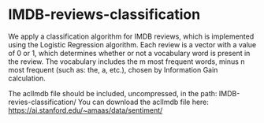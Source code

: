 # IMDB-reviews-classification

We apply a classification algorithm for IMDB reviews, which is implemented using the Logistic Regression algorithm.
Each review is a vector with a value of 0 or 1, which determines whether or not a vocabulary word is present in the review.
The vocabulary includes the m most frequent words, minus n most frequent (such as: the, a, etc.), chosen by Information Gain calculation.

The aclImdb file should be included, uncompressed, in the path: IMDB-revies-classification/ 
You can download the aclImdb file here: https://ai.stanford.edu/~amaas/data/sentiment/
